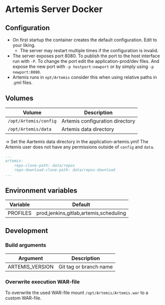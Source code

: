 # Artemis Server Docker

## Configuration
- On first startup the container creates the default configuration. Edit to your liking.
    - The server may restart multiple times if the configuration is invalid.
- The server exposes port 8080. To publish the port to the host interface run with `-P`. To change the port edit the application-prod/dev files. And expose the new port with `-p hostport:newport` or by simply using `-p newport:8080`.
- Artemis runs in `opt/Artemis` consider this when using relative paths in .yml files.

## Volumes

|Volume                    |Description                                    |
|--------------------------|-----------------------------------------------|
|`/opt/Artemis/config`     |Artemis configuration directory                |
|`/opt/Artemis/data`       |Artemis data directory                         |

→ Set the Aartemis data directory in the application-artemis.yml! The Artemis user does not have any permissions outside of `config` and `data`.
```YAML
...
artemis:
    repo-clone-path: data/repos
    repo-download-clone-path: data/repos-download
...
```

## Environment variables

|Variable                  |Default                                        |
|--------------------------|-----------------------------------------------|
|PROFILES                  |prod,jenkins,gitlab,artemis,scheduling         |

## Development

### Build arguments

|Argument                  |Description                                    |
|--------------------------|-----------------------------------------------|
|ARTEMIS_VERSION           |Git tag or branch name                         |

### Overwrite execution WAR-file
To overwrite the used WAR-file mount `/opt/Artemis/Artemis.war` to a custom WAR-file.